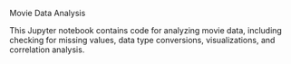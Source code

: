 Movie Data Analysis

This Jupyter notebook contains code for analyzing movie data, including checking for missing values, data type conversions, visualizations, and correlation analysis.
